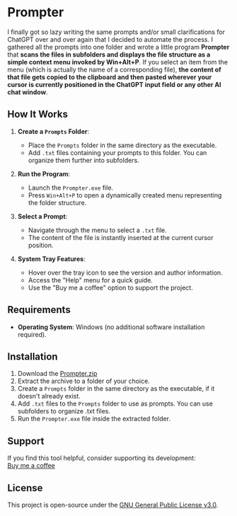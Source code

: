 # Prompter

I finally got so lazy writing the same prompts and/or small clarifications for ChatGPT over and over again that I decided to automate the process. I gathered all the prompts into one folder and wrote a little program **Prompter** that **scans the files in subfolders and displays the file structure as a simple context menu invoked by Win+Alt+P**. If you select an item from the menu (which is actually the name of a corresponding file), **the content of that file gets copied to the clipboard and then pasted wherever your cursor is currently positioned in the ChatGPT input field or any other AI chat window**.

## How It Works

1. **Create a `Prompts` Folder**:
   - Place the `Prompts` folder in the same directory as the executable.
   - Add `.txt` files containing your prompts to this folder. You can organize them further into subfolders.

2. **Run the Program**:
   - Launch the `Prompter.exe` file.
   - Press `Win+Alt+P` to open a dynamically created menu representing the folder structure.

3. **Select a Prompt**:
   - Navigate through the menu to select a `.txt` file.
   - The content of the file is instantly inserted at the current cursor position.

4. **System Tray Features**:
   - Hover over the tray icon to see the version and author information.
   - Access the "Help" menu for a quick guide.
   - Use the "Buy me a coffee" option to support the project.

## Requirements

- **Operating System**: Windows (no additional software installation required).

## Installation

1. Download the [Prompter.zip](https://github.com/screeneroner/Prompter/raw/refs/heads/main/Prompter_v1.00.zip) 
2. Extract the archive to a folder of your choice.
3. Create a `Prompts` folder in the same directory as the executable, if it doesn't already exist.
4. Add `.txt` files to the `Prompts` folder to use as prompts. You can use subfolders to organize .txt files.
5. Run the `Prompter.exe` file inside the extracted folder.

## Support

If you find this tool helpful, consider supporting its development:  
[Buy me a coffee](https://www.buymeacoffee.com/screeneroner)

## License

This project is open-source under the [GNU General Public License v3.0](https://www.gnu.org/licenses/gpl-3.0.en.html).
